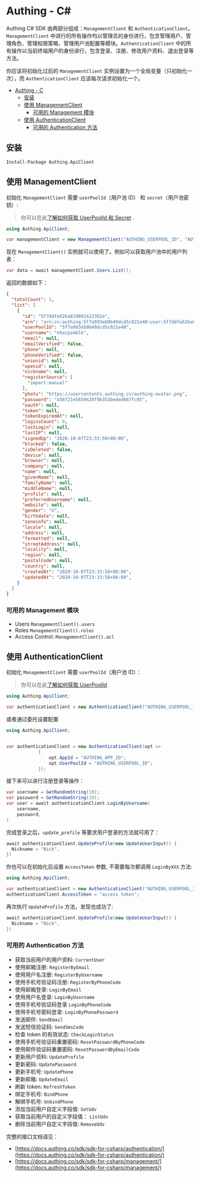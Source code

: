 # Authing - C#

Authing C# SDK 由两部分组成：`ManagementClient` 和 `AuthenticationClient`。`ManagementClient` 中进行的所有操作均以管理员的身份进行，包含管理用户、管理角色、管理权限策略、管理用户池配置等模块。`AuthenticationClient` 中的所有操作以当前终端用户的身份进行，包含登录、注册、修改用户资料、退出登录等方法。

你应该将初始化过后的 `ManagementClient` 实例设置为一个全局变量（只初始化一次），而 `AuthenticationClient` 应该每次请求初始化一个。

- [Authing - C](#authing---c)
  - [安装](#安装)
  - [使用 ManagementClient](#使用-managementclient)
    - [可用的 Management 模块](#可用的-management-模块)
  - [使用 AuthenticationClient](#使用-authenticationclient)
    - [可用的 Authentication 方法](#可用的-authentication-方法)

## 安装

```
Install-Package Authing.ApiClient
```

## 使用 ManagementClient

初始化 `ManagementClient` 需要 `userPoolId`（用户池 ID） 和 `secret`（用户池密钥）:

> 你可以在此[了解如何获取 UserPoolId 和 Secret](https://docs.authing.cn/others/faq.html) .

```csharp
using Authing.ApiClient;

var managementClient = new ManagementClient("AUTHING_USERPOOL_ID", "AUTHING_USERPOOL_SECRET");
```

现在 `ManagementClient()` 实例就可以使用了。例如可以获取用户池中的用户列表：

```csharp
var data = await managementClient.Users.List();
```

返回的数据如下：

```json
{
  "totalCount": 1,
  "list": [
    {
      "id": "5f7ddfe62ba819802422362e",
      "arn": "arn:cn:authing:5f7a993eb9b49dcd5c021e40:user:5f7ddfe62ba819802422362e",
      "userPoolId": "5f7a993eb9b49dcd5c021e40",
      "username": "nhxcpzmklk",
      "email": null,
      "emailVerified": false,
      "phone": null,
      "phoneVerified": false,
      "unionid": null,
      "openid": null,
      "nickname": null,
      "registerSource": [
        "import:manual"
      ],
      "photo": "https://usercontents.authing.cn/authing-avatar.png",
      "password": "a56f21e5659428f9b353be4ed667fc05",
      "oauth": null,
      "token": null,
      "tokenExpiredAt": null,
      "loginsCount": 0,
      "lastLogin": null,
      "lastIP": null,
      "signedUp": "2020-10-07T23:33:58+08:00",
      "blocked": false,
      "isDeleted": false,
      "device": null,
      "browser": null,
      "company": null,
      "name": null,
      "givenName": null,
      "familyName": null,
      "middleName": null,
      "profile": null,
      "preferredUsername": null,
      "website": null,
      "gender": "U",
      "birthdate": null,
      "zoneinfo": null,
      "locale": null,
      "address": null,
      "formatted": null,
      "streetAddress": null,
      "locality": null,
      "region": null,
      "postalCode": null,
      "country": null,
      "createdAt": "2020-10-07T23:33:58+08:00",
      "updatedAt": "2020-10-07T23:33:58+08:00",
    }
  ]
}
```


### 可用的 Management 模块

- Users `ManagementClient().users`
- Roles `ManagementClient().roles`
- Access Control: `ManagementClient().acl`

## 使用 AuthenticationClient

初始化 `ManagementClient` 需要 `userPoolId`（用户池 ID）：

> 你可以在此[了解如何获取 UserPoolId](https://docs.authing.cn/others/faq.html) .


```csharp
using Authing.ApiClient;

var authenticationClient = new AuthenticationClient("AUTHING_USERPOOL_ID");
```

或者通过委托设置配置

```csharp
using Authing.ApiClient;


var authenticationClient = new AuthenticationClient(opt =>
            {
                opt.AppId = "AUTHING_APP_ID";
                opt.UserPoolId = "AUTHING_USERPOOL_ID";
            });
```

接下来可以进行注册登录等操作：

```csharp
var username = GetRandomString(10);
var password = GetRandomString(10);
var user = await authenticationClient.LoginByUsername(
    username,
    password,
)
```

完成登录之后，`update_profile` 等要求用户登录的方法就可用了：

```csharp
await authenticationClient.UpdateProfile(new UpdateUserInput() {
  Nickname = "Nick",
})
```

你也可以在初始化后设置 `AccessToken` 参数, 不需要每次都调用 `LoginByXXX` 方法:

```csharp
using Authing.ApiClient;

var authenticationClient = new AuthenticationClient("AUTHING_USERPOOL_ID");
authenticationClient.AccessToken = "access token";
```

再次执行 `UpdateProfile` 方法，发现也成功了:

```csharp
await authenticationClient.UpdateProfile(new UpdateUserInput() {
  Nickname = "Nick",
})
```

### 可用的 Authentication 方法

- 获取当前用户的用户资料: `CurrentUser`
- 使用邮箱注册: `RegisterByEmail`
- 使用用户名注册: `RegisterByUsername`
- 使用手机号验证码注册: `RegisterByPhoneCode`
- 使用邮箱登录: `LoginByEmail`
- 使用用户名登录: `LoginByUsername`
- 使用手机号验证码登录 `LoginByPhoneCode`
- 使用手机号密码登录: `LoginByPhonePassword`
- 发送邮件: `SendEmail`
- 发送短信验证码: `SendSmsCode`
- 检查 token 的有效状态: `CheckLoginStatus`
- 使用手机号验证码重置密码: `ResetPasswordByPhoneCode`
- 使用邮件验证码重置密码: `ResetPasswordByEmailCode`
- 更新用户资料: `UpdateProfile`
- 更新密码: `UpdatePassword`
- 更新手机号: `UpdatePhone`
- 更新邮箱: `UpdateEmail`
- 刷新 token: `RefreshToken`
- 绑定手机号: `BindPhone`
- 解绑手机号: `UnbindPhone`
- 添加当前用户自定义字段值: `SetUdv`
- 获取当前用户的自定义字段值： `ListUdv`
- 删除当前用户自定义字段值: `RemoveUdv`

完整的接口文档请见：
- [https://docs.authing.co/sdk/sdk-for-csharp/authentication/](https://docs.authing.co/sdk/sdk-for-csharp/authentication/)
- [https://docs.authing.co/sdk/sdk-for-csharp/management/](https://docs.authing.co/sdk/sdk-for-csharp/management/)
